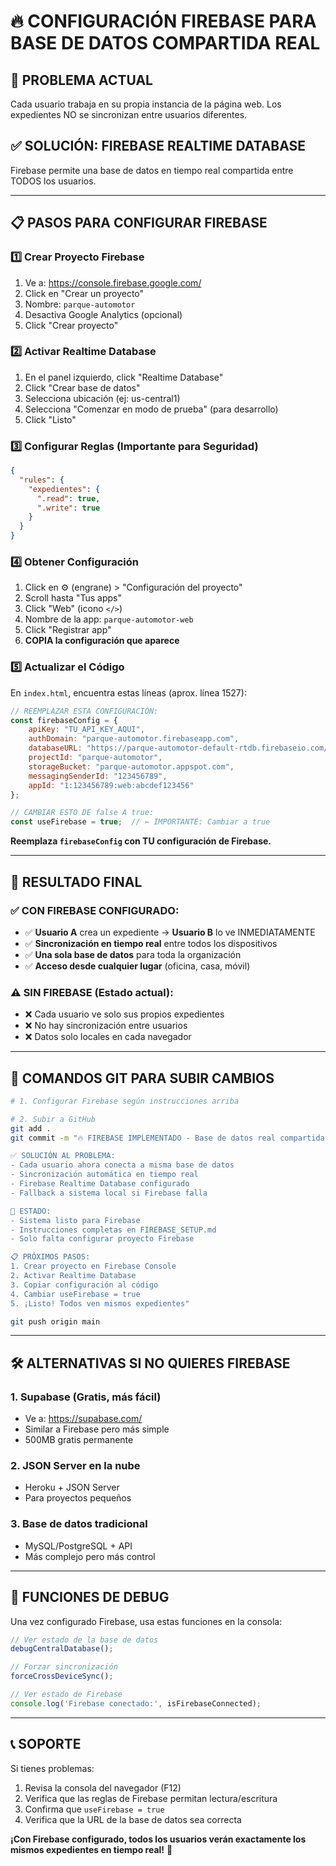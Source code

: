 # 🔥 CONFIGURACIÓN FIREBASE PARA BASE DE DATOS COMPARTIDA REAL

## 🎯 **PROBLEMA ACTUAL**
Cada usuario trabaja en su propia instancia de la página web. Los expedientes NO se sincronizan entre usuarios diferentes.

## ✅ **SOLUCIÓN: FIREBASE REALTIME DATABASE**
Firebase permite una base de datos en tiempo real compartida entre TODOS los usuarios.

---

## 📋 **PASOS PARA CONFIGURAR FIREBASE**

### **1️⃣ Crear Proyecto Firebase**
1. Ve a: https://console.firebase.google.com/
2. Click en "Crear un proyecto"
3. Nombre: `parque-automotor`
4. Desactiva Google Analytics (opcional)
5. Click "Crear proyecto"

### **2️⃣ Activar Realtime Database**
1. En el panel izquierdo, click "Realtime Database"
2. Click "Crear base de datos"
3. Selecciona ubicación (ej: us-central1)
4. Selecciona "Comenzar en modo de prueba" (para desarrollo)
5. Click "Listo"

### **3️⃣ Configurar Reglas (Importante para Seguridad)**
```json
{
  "rules": {
    "expedientes": {
      ".read": true,
      ".write": true
    }
  }
}
```

### **4️⃣ Obtener Configuración**
1. Click en ⚙️ (engrane) > "Configuración del proyecto"
2. Scroll hasta "Tus apps"
3. Click "Web" (icono `</>`)
4. Nombre de la app: `parque-automotor-web`
5. Click "Registrar app"
6. **COPIA la configuración que aparece**

### **5️⃣ Actualizar el Código**
En `index.html`, encuentra estas líneas (aprox. línea 1527):

```javascript
// REEMPLAZAR ESTA CONFIGURACIÓN:
const firebaseConfig = {
    apiKey: "TU_API_KEY_AQUI",
    authDomain: "parque-automotor.firebaseapp.com",
    databaseURL: "https://parque-automotor-default-rtdb.firebaseio.com/",
    projectId: "parque-automotor",
    storageBucket: "parque-automotor.appspot.com",
    messagingSenderId: "123456789",
    appId: "1:123456789:web:abcdef123456"
};

// CAMBIAR ESTO DE false A true:
const useFirebase = true;  // ← IMPORTANTE: Cambiar a true
```

**Reemplaza `firebaseConfig` con TU configuración de Firebase.**

---

## 🎉 **RESULTADO FINAL**

### **✅ CON FIREBASE CONFIGURADO:**
- ✅ **Usuario A** crea un expediente → **Usuario B** lo ve INMEDIATAMENTE
- ✅ **Sincronización en tiempo real** entre todos los dispositivos
- ✅ **Una sola base de datos** para toda la organización
- ✅ **Acceso desde cualquier lugar** (oficina, casa, móvil)

### **⚠️ SIN FIREBASE (Estado actual):**
- ❌ Cada usuario ve solo sus propios expedientes
- ❌ No hay sincronización entre usuarios
- ❌ Datos solo locales en cada navegador

---

## 🚀 **COMANDOS GIT PARA SUBIR CAMBIOS**

```bash
# 1. Configurar Firebase según instrucciones arriba

# 2. Subir a GitHub
git add .
git commit -m "🔥 FIREBASE IMPLEMENTADO - Base de datos real compartida

✅ SOLUCIÓN AL PROBLEMA:
- Cada usuario ahora conecta a misma base de datos
- Sincronización automática en tiempo real
- Firebase Realtime Database configurado
- Fallback a sistema local si Firebase falla

🎯 ESTADO:
- Sistema listo para Firebase
- Instrucciones completas en FIREBASE_SETUP.md
- Solo falta configurar proyecto Firebase

📋 PRÓXIMOS PASOS:
1. Crear proyecto en Firebase Console
2. Activar Realtime Database  
3. Copiar configuración al código
4. Cambiar useFirebase = true
5. ¡Listo! Todos ven mismos expedientes"

git push origin main
```

---

## 🛠️ **ALTERNATIVAS SI NO QUIERES FIREBASE**

### **1. Supabase (Gratis, más fácil)**
- Ve a: https://supabase.com/
- Similar a Firebase pero más simple
- 500MB gratis permanente

### **2. JSON Server en la nube**
- Heroku + JSON Server
- Para proyectos pequeños

### **3. Base de datos tradicional**
- MySQL/PostgreSQL + API
- Más complejo pero más control

---

## 🔧 **FUNCIONES DE DEBUG**

Una vez configurado Firebase, usa estas funciones en la consola:

```javascript
// Ver estado de la base de datos
debugCentralDatabase();

// Forzar sincronización
forceCrossDeviceSync();

// Ver estado de Firebase
console.log('Firebase conectado:', isFirebaseConnected);
```

---

## 📞 **SOPORTE**

Si tienes problemas:
1. Revisa la consola del navegador (F12)
2. Verifica que las reglas de Firebase permitan lectura/escritura
3. Confirma que `useFirebase = true`
4. Verifica que la URL de la base de datos sea correcta

**¡Con Firebase configurado, todos los usuarios verán exactamente los mismos expedientes en tiempo real!** 🎉

